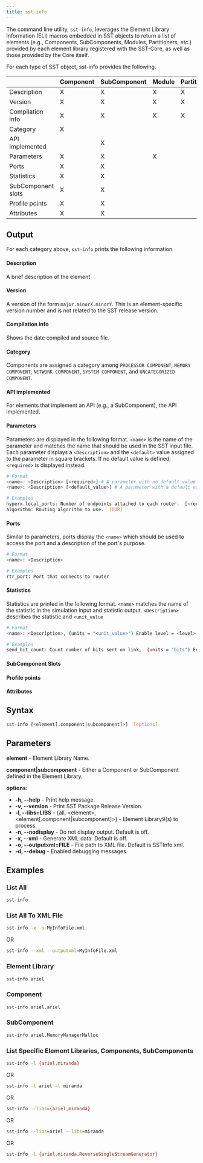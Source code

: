 ```yaml
---
title: sst-info
---
```


The command line utility, `sst-info`, leverages the Element Library Information (ELI) macros embedded in SST objects to return a list of elements (e.g., Components, SubComponents, Modules, Partitioners, etc.) provided by each element library registered with the SST-Core, as well as those provided by the Core itself. 

For each type of SST object, sst-info provides the following.


|                 | Component   | SubComponent  | Module  | Partitioner | ProfileTool |
| ---             | ---         | ---           | ---     | ---         | ---         |
| Description     | X           | X             | X       | X           | X           |
| Version         | X           | X             | X       | X           | X           |
| Compilation info | X          | X             | X       | X           | X           |
| Category        | X           |               |         |             |             |
| API implemented |             | X             |         |             | X           |
| Parameters      | X           | X             | X       |             | X           |
| Ports           | X           | X             |         |             |             |
| Statistics      | X           | X             |         |             |             |
| SubComponent slots | X        | X             |         |             |             |
| Profile points  | X           | X             |         |             |             |
| Attributes      | X           | X             |         |             |             |

## Output
For each category above, `sst-info` prints the following information.

#### Description
A brief description of the element

#### Version
A version of the form `major.minorX.minorY`. This is an element-specific version number and is not related to the SST release version.

#### Compilation info
Shows the date compiled and source file.

#### Category
Components are assigned a category among `PROCESSOR COMPONENT`, `MEMORY COMPONENT`, `NETWORK COMPONENT`, `SYSTEM COMPONENT`, and `UNCATEGORIZED COMPONENT`. 

#### API implemented
For elements that implement an API (e.g., a SubComponent), the API implemented.

#### Parameters
Parameters are displayed in the following format. `<name>` is the name of the parameter and matches the name that should be used in the SST input file. Each parameter displays a `<Description>` and the `<default>` value assigned to the parameter in square brackets. If no default value is defined, `<required>` is displayed instead.
```sh
# Format
<name>: <Description> [<required>] # A parameter with no default value
<name>: <Description> [<default_value>] # A parameter with a default value

# Examples
hyperx.local_ports: Number of endpoints attached to each router.  [<required>]
algorithm: Routing algorithm to use.  [DOR]
```

#### Ports
Similar to parameters, ports display the `<name>` which should be used to access the port and a description of the port's purpose.
```sh
# Format
<name>: <Description>

# Examples
rtr_port: Port that connects to router
```

#### Statistics
Statistics are printed in the following format. `<name>` matches the name of the statistic in the simulation input and statistic output. `<Description>` describes the statistic and `<unit_value` 
```sh
# Format
<name>: <Description>, (units = "<unit_value>") Enable level = <level>

# Examples
send_bit_count: Count number of bits sent on link,  (units = "bits") Enable level = 1
```

#### SubComponent Slots

#### Profile points

#### Attributes

## Syntax

```bash
sst-info [<element[.component|subcomponent]>]  [options]
```

## Parameters

**element** - Element Library Name.

**component|subcomponent** - Either a Component or SubComponent defined in the Element Library.

**options**:
- **-h, --help** - Print help message.
- **-v, --version** - Print SST Package Release Version.
- **-l, --libs=LIBS** - \{all, \<element\>, \<element[.component|subcomponent]\>\} - Element Library9(s) to process.
- **-n, --nodisplay** - Do not display output. Default is off.
- **-x, --xml** - Generate XML data. Default is off.
- **-o, --outputxml=FILE** - File path to XML file. Default is SSTInfo.xml.
- **-d, --debug** - Enabled debugging messages.

## Examples

### List All
```bash
sst-info
```

### List All To XML File
```bash
sst-info -x -o MyInfoFile.xml
```
OR
```bash
sst-info --xml --outputxml=MyInfoFile.xml
```

### Element Library
```bash
sst-info ariel
```

### Component
```bash
sst-info ariel.ariel
```

### SubComponent
```bash
sst-info ariel.MemoryManagerMalloc
```

### List Specific Element Libraries, Components, SubComponents
```bash
sst-info -l {ariel,miranda}
```
OR
```bash
sst-info -l ariel -l miranda
```
OR
```bash
sst-info --libs={ariel,miranda}
```
OR
```bash
sst-info --libs=ariel --libs=miranda
```
OR
```bash
sst-info -l {ariel,miranda.ReverseSingleStreamGenerator}
```

